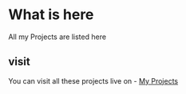 # What is here
All my Projects are listed here

## visit 
You can visit all these projects live on -
[ My Projects ]( https://Pushpam12.github.io )
